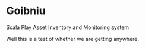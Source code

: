 Goibniu
=======

Scala Play Asset Inventory and Monitoring system

Well this is a test of whether we are getting anywhere. 
